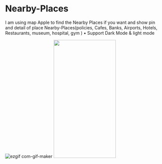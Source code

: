 # Nearby-Places
I am using map Apple to find the Nearby Places if you want and show pin and detail of place
Nearby-Places(policies, Cafes, Banks, Airports, Hotels, Restaurants, museum, hospital, gym )
    •	 Support Dark Mode & light mode 

![ezgif com-gif-maker](https://user-images.githubusercontent.com/41602889/123740941-85c0a680-d8a9-11eb-92ad-01ef70bd8bee.gif)
<kbd><img src="(https://user-images.githubusercontent.com/41602889/123740896-75a8c700-d8a9-11eb-8606-82417e8ccf19.png)" width="200" height="380"></kbd>
